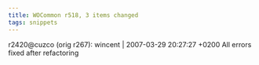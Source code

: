 ```yaml
---
title: WOCommon r518, 3 items changed
tags: snippets
---
```


r2420@cuzco (orig r267): wincent | 2007-03-29 20:27:27 +0200 All errors fixed after refactoring
